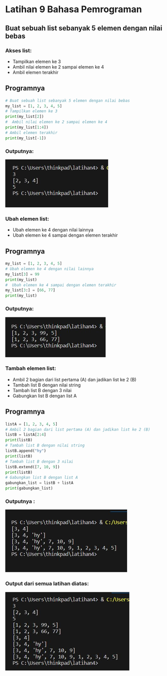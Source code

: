 # Latihan 9 Bahasa Pemrograman
## Buat sebuah list sebanyak 5 elemen dengan nilai bebas
### Akses list:
* Tampilkan elemen ke 3
* Ambil nilai elemen ke 2 sampai elemen ke 4
* Ambil elemen terakhir

## Programnya
``````python
# Buat sebuah list sebanyak 5 elemen dengan nilai bebas
my_list = [1, 2, 3, 4, 5]
# Tampilkan elemen ke 3
print(my_list[2])
#  Ambil nilai elemen ke 2 sampai elemen ke 4
print(my_list[1:4])
# Ambil elemen terakhir
print(my_list[-1])

``````
### Outputnya:

![Alt text](latihan1.png)

### Ubah elemen list:
* Ubah elemen ke 4 dengan nilai lainnya
* Ubah elemen ke 4 sampai dengan elemen terakhir

## Programnya
``````python
my_list = [1, 2, 3, 4, 5]
# Ubah elemen ke 4 dengan nilai lainnya
my_list[3] = 99
print(my_list)
#  Ubah elemen ke 4 sampai dengan elemen terakhir
my_list[3:] = [66, 77]
print(my_list)
``````
### Outputnya:

![Alt text](latihan2.png)

### Tambah elemen list:
* Ambil 2 bagian dari list pertama (A) dan jadikan list ke 2 (B)
* Tambah list B dengan nilai string
* Tambah list B dengan 3 nilai
* Gabungkan list B dengan list A

## Programnya
``````python
listA = [1, 2, 3, 4, 5]
# Ambil 2 bagian dari list pertama (A) dan jadikan list ke 2 (B)
listB = listA[2:4]
print(listB)
# Tambah list B dengan nilai string
listB.append("hy")
print(listB)
# Tambah list B dengan 3 nilai
listB.extend([7, 10, 9])
print(listB)
# Gabungkan list B dengan list A
gabungkan_list = listB + listA
print(gabungkan_list)
``````
### Outputnya :

![Alt text](latihan3.png)

### Output dari semua latihan diatas:

![Alt text](outputlatihan.png)